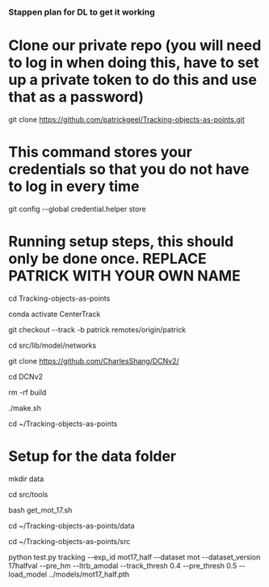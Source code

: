### Stappen plan for DL to get it working ###

# Clone our private repo (you will need to log in when doing this, have to set up a private token to do this and use that as a password)

git clone https://github.com/patrickgeel/Tracking-objects-as-points.git

# This command stores your credentials so that you do not have to log in every time
git config --global credential.helper store


# Running setup steps, this should only be done once. REPLACE PATRICK WITH YOUR OWN NAME 

cd Tracking-objects-as-points

conda activate CenterTrack

git checkout --track -b patrick remotes/origin/patrick 

cd src/lib/model/networks

git clone https://github.com/CharlesShang/DCNv2/

cd DCNv2

rm -rf build

./make.sh

cd ~/Tracking-objects-as-points

# Setup for the data folder 

mkdir data

cd src/tools

bash get_mot_17.sh

cd ~/Tracking-objects-as-points/data


cd ~/Tracking-objects-as-points/src

python test.py tracking --exp_id mot17_half --dataset mot --dataset_version 17halfval --pre_hm --ltrb_amodal --track_thresh 0.4 --pre_thresh 0.5 --load_model ../models/mot17_half.pth
